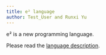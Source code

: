 ```yaml
---
title: e² language
author: Test_User and Runxi Yu
---
```


e² is a new programming language.

Please read the [language description](language_description.html).
